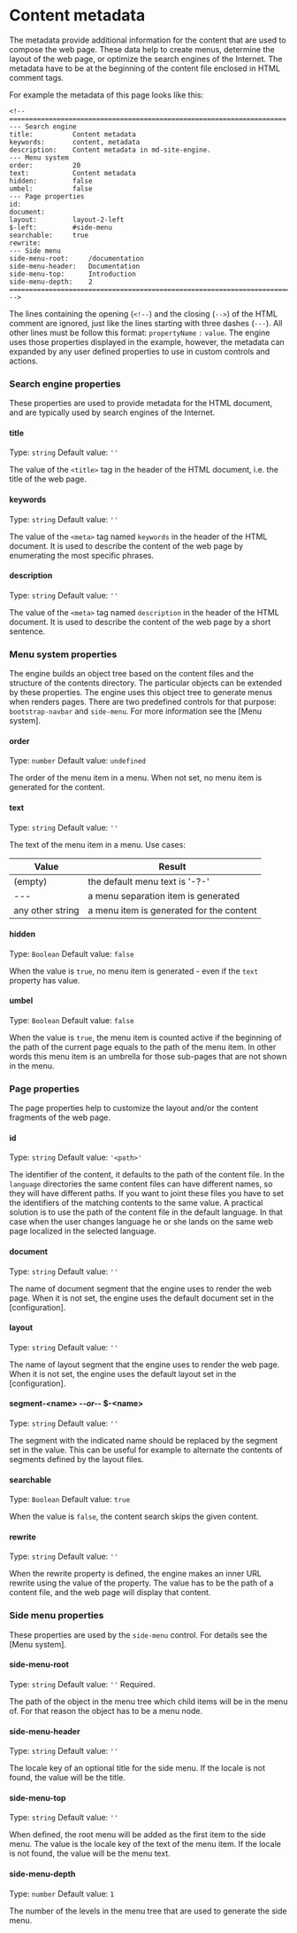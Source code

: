<!-- ======================================================================
--- Search engine
title:          Content metadata
keywords:       content, metadata
description:    Content metadata in md-site-engine.
--- Menu system
order:          20
text:           Content metadata
hidden:         false
umbel:          false
--- Page properties
id:             
document:       
layout:         layout-2-left
$-left:         #side-menu
searchable:     true
--- Side menu
side-menu-root:     /documentation
side-menu-header:   Documentation
side-menu-top:      Introduction
side-menu-depth:    2
======================================================================= -->

# Content metadata

The metadata provide additional information for the content that are used
to compose the web page. These data help to create menus, determine the
layout of the web page, or optimize the search engines of the Internet.
The metadata have to be at the beginning of the content file enclosed in
HTML comment tags.

For example the metadata of this page looks like this:

```text
<!-- ======================================================================
--- Search engine
title:          Content metadata
keywords:       content, metadata
description:    Content metadata in md-site-engine.
--- Menu system
order:          20
text:           Content metadata
hidden:         false
umbel:          false
--- Page properties
id:             
document:       
layout:         layout-2-left
$-left:         #side-menu
searchable:     true
rewrite:        
--- Side menu
side-menu-root:     /documentation
side-menu-header:   Documentation
side-menu-top:      Introduction
side-menu-depth:    2
======================================================================= -->
```

The lines containing the opening (`<!--`) and the closing (`-->`) of the HTML
comment are ignored, just like the lines starting with three dashes (`---`). All
other lines must be follow this format: `propertyName` `:` `value`. The engine
uses those properties displayed in the example, however, the metadata can
expanded by any user defined properties to use in custom controls and actions.

### Search engine properties

These properties are used to provide metadata for the HTML document, and are
typically used by search engines of the Internet.

#### title

Type: `string` Default value: `''`

The value of the `<title>` tag in the header of the HTML document, i.e. the
title of the web page.

#### keywords

Type: `string` Default value: `''`

The value of the `<meta>` tag named `keywords` in the header of the HTML
document. It is used to describe the content of the web page by enumerating
the most specific phrases.

#### description

Type: `string` Default value: `''`

The value of the `<meta>` tag named `description` in the header of the HTML
document. It is used to describe the content of the web page by a short sentence.

### Menu system properties

The engine builds an object tree based on the content files and the structure
of the contents directory. The particular objects can be extended by these
properties. The engine uses this object tree to generate menus when renders
pages. There are two predefined controls for that purpose: `bootstrap-navbar`
and `side-menu`. For more information see the [Menu system].

#### order

Type: `number` Default value: `undefined`

The order of the menu item in a menu. When not set, no menu item is generated
for the content.

#### text

Type: `string` Default value: `''`

The text of the menu item in a menu. Use cases:

| Value | Result |
| --- | --- |
| (empty) | the default menu text is '-?-' |
| --- | a menu separation item is generated |
| any other string | a menu item is generated for the content |


#### hidden

Type: `Boolean` Default value: `false`

When the value is `true`, no menu item is generated - even if the `text`
property has value.

#### umbel

Type: `Boolean` Default value: `false`

When the value is `true`, the menu item is counted active if the beginning of
the path of the current page equals to the path of the menu item. In other words
this menu item is an umbrella for those sub-pages that are not shown in the menu.

### Page properties

The page properties help to customize the layout and/or the content fragments of
the web page.

#### id

Type: `string` Default value: `'<path>'`

The identifier of the content, it defaults to the path of the content file.
In the `language` directories the same content files can have different names,
so they will have different paths. If you want to joint these files you have
to set the identifiers of the matching contents to the same value. A practical
solution is to use the path of the content file in the default language. In
that case when the user changes language he or she lands on the same web page
localized in the selected language.

#### document

Type: `string` Default value: `''`

The name of document segment that the engine uses to render the web page. When
it is not set, the engine uses the default document set in the [configuration].

#### layout

Type: `string` Default value: `''`

The name of layout segment that the engine uses to render the web page. When
it is not set, the engine uses the default layout set in the [configuration].

#### segment-&lt;name> _--or--_ $-&lt;name>

Type: `string` Default value: `''`

The segment with the indicated name should be replaced by the segment set in the
value. This can be useful for example to alternate the contents of segments
defined by the layout files.

#### searchable

Type: `Boolean` Default value: `true`

When the value is `false`, the content search skips the given content.

#### rewrite

Type: `string` Default value: `''`

When the rewrite property is defined, the engine makes an inner URL rewrite
using the value of the property. The value has to be the path of a content
file, and the web page will display that content.

### Side menu properties

These properties are used by the `side-menu` control. For details see the
[Menu system].

#### side-menu-root

Type: `string` Default value: `''` Required.

The path of the object in the menu tree which child items will be in the menu of.
For that reason the object has to be a menu node.

#### side-menu-header

Type: `string` Default value: `''`

The locale key of an optional title for the side menu. If the locale is not
found, the value will be the title.

#### side-menu-top

Type: `string` Default value: `''`

When defined, the root menu will be added as the first item to the side menu.
The value is the locale key of the text of the menu item. If the locale is
not found, the value will be the menu text.

#### side-menu-depth

Type: `number` Default value: `1`

The number of the levels in the menu tree that are used to generate the
side menu.
